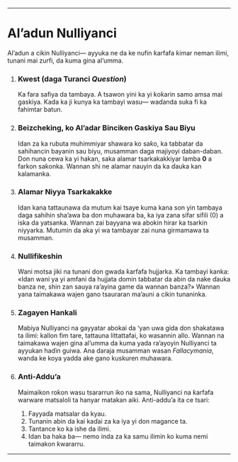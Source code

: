 -----  
# Al’adun Nulliyanci

Al’adun a cikin Nulliyanci— ayyuka ne da ke nufin ƙarfafa ƙimar neman ilimi, tunani mai zurfi, da kuma gina al’umma.

1.  ### Kwest (daga Turanci *Question*)  
    Ka fara safiya da tambaya. A tsawon yini ka yi ƙoƙarin samo amsa mai gaskiya. Kada ka ji kunya ka tambayi wasu— waɗanda suka fi ka fahimtar batun.

2.  ### Beizcheking, ko Al’adar Binciken Gaskiya Sau Biyu  
    Idan za ka rubuta muhimmiyar shawara ko saƙo, ka tabbatar da sahihancin bayanin sau biyu, musamman daga majiyoyi daban-daban. Don nuna cewa ka yi hakan, saka alamar tsarkakakkiyar lamba **0** a farkon saƙonka. Wannan shi ne alamar nauyin da ka ɗauka kan kalamanka.

3.  ### Alamar Niyya Tsarkakakke  
    Idan kana tattaunawa da mutum kai tsaye kuma kana son yin tambaya daga sahihin sha’awa ba don muhawara ba, ka iya zana sifar sifili (0) a iska da yatsanka. Wannan zai bayyana wa abokin hirar ka tsarkin niyyarka. Mutumin da aka yi wa tambayar zai nuna girmamawa ta musamman.

4.  ### Nullifikeshin  
    Wani motsa jiki na tunani don gwada ƙarfafa hujjarka. Ka tambayi kanka: «Idan wani ya yi amfani da hujjata domin tabbatar da abin da nake ɗauka banza ne, shin zan sauya ra’ayina game da wannan banza?» Wannan yana taimakawa wajen gano tsauraran ma’auni a cikin tunaninka.

5.  ### Zagayen Hankali  
    Mabiya Nulliyanci na gayyatar abokai da ‘yan uwa gida don shakatawa ta ilimi: kallon fim tare, tattauna littattafai, ko wasannin allo. Wannan na taimakawa wajen gina al’umma da kuma yada ra’ayoyin Nulliyanci ta ayyukan haɗin guiwa. Ana daraja musamman wasan *Fallacymania*, wanda ke koya yadda ake gano kuskuren muhawara.

6.  ### Anti-Addu’a  
    Maimaikon roƙon wasu tsararrun iko na sama, Nulliyanci na ƙarfafa warware matsaloli ta hanyar matakan aiki. Anti-addu’a ita ce tsari:  
    1.  Fayyaɗa matsalar da kyau.  
    2.  Tunanin abin da kai kaɗai za ka iya yi don magance ta.  
    3.  Tantance ko ka ishe da ilimi.  
    4.  Idan ba haka ba— nemo inda za ka samu ilimin ko kuma nemi taimakon ƙwararru.  
-----